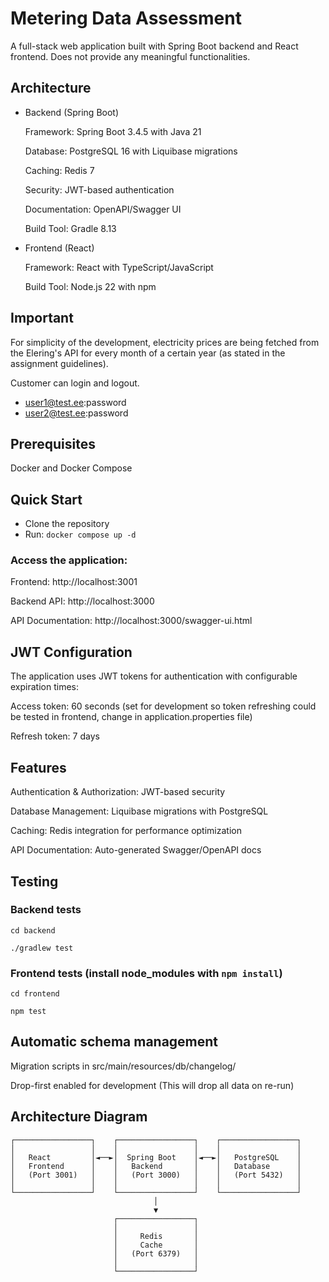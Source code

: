 # Metering Data Assessment
A full-stack web application built with Spring Boot backend and React frontend. Does not provide any meaningful functionalities.

## Architecture
- Backend (Spring Boot)

  Framework: Spring Boot 3.4.5 with Java 21

  Database: PostgreSQL 16 with Liquibase migrations

  Caching: Redis 7

  Security: JWT-based authentication

  Documentation: OpenAPI/Swagger UI

  Build Tool: Gradle 8.13

- Frontend (React)

  Framework: React with TypeScript/JavaScript

  Build Tool: Node.js 22 with npm

## Important

For simplicity of the development, electricity prices are being fetched from the Elering's API for every month of a certain year (as stated in the assignment guidelines).

Customer can login and logout.

* user1@test.ee:password
* user2@test.ee:password

## Prerequisites

Docker and Docker Compose

## Quick Start

* Clone the repository
* Run:
  ```docker compose up -d```

### Access the application:

Frontend: http://localhost:3001

Backend API: http://localhost:3000

API Documentation: http://localhost:3000/swagger-ui.html

## JWT Configuration
The application uses JWT tokens for authentication with configurable expiration times:

Access token: 60 seconds (set for development so token refreshing could be tested in frontend, change in application.properties file)

Refresh token: 7 days

## Features
Authentication & Authorization: JWT-based security

Database Management: Liquibase migrations with PostgreSQL

Caching: Redis integration for performance optimization

API Documentation: Auto-generated Swagger/OpenAPI docs

## Testing

### Backend tests
```cd backend```

```./gradlew test```

### Frontend tests (install node_modules with ```npm install```)
```cd frontend```

```npm test```


## Automatic schema management
Migration scripts in src/main/resources/db/changelog/

Drop-first enabled for development (This will drop all data on re-run)

## Architecture Diagram
```
┌─────────────────┐    ┌─────────────────┐    ┌─────────────────┐
│                 │    │                 │    │                 │
│   React         │◄──►│  Spring Boot    │◄──►│   PostgreSQL    │
│   Frontend      │    │   Backend       │    │   Database      │
│   (Port 3001)   │    │   (Port 3000)   │    │   (Port 5432)   │
│                 │    │                 │    │                 │
└─────────────────┘    └─────────────────┘    └─────────────────┘
                                │
                                ▼
                       ┌─────────────────┐
                       │                 │
                       │     Redis       │
                       │     Cache       │
                       │   (Port 6379)   │
                       │                 │
                       └─────────────────┘
```
